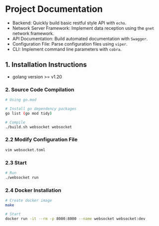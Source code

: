 # Project Documentation

- Backend: Quickly build basic restful style API with `echo`.
- Network Server Framework: Implement data reception using the `gnet` network framework.
- API Documentation: Build automated documentation with `Swagger`.
- Configuration File: Parse configuration files using `viper`.
- CLI: Implement command line parameters with `cobra`.

## 1. Installation Instructions

- golang version >= v1.20

### 2. Source Code Compilation

```bash
# Using go.mod

# Install go dependency packages
go list (go mod tidy)

# Compile
./build.sh websocket websocket
```

### 2.2 Modify Configuration File

```bash
vim websocket.toml
```

### 2.3 Start

```bash
# Run
./websocket run
```

### 2.4 Docker Installation

```bash
# Create docker image
make

# Start
docker run -it --rm -p 8000:8000 --name websocket websocket:dev
```

